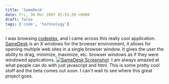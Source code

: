 ```yaml
---
title: 'SameDesk'
date: Fri, 30 Mar 2007 01:53:39 +0000
draft: false
tags: ['code', 'technology']
---
```


I was browsing [codeplex](http://www.codeplex.com), and I came across this really cool application. [SameDesk](http://http://www.codeplex.com/samedesk) is an X windows for the browser environment, it allows for opening multiple web sites in a single browser window. It gives the user the ability to drag, minimize, maximize, etc. browser windows as if they were windowed applications. [![SameDesk Screenshot](http://jonshern.com/wp-content/uploads/2007/03/samedeskscreenshot.thumbnail.JPG)](http://jonshern.com/wp-content/uploads/2007/03/samedeskscreenshot.JPG "SameDesk Screenshot")  I am always amazed at what people can do with just javascript and html. This is some pretty cool stuff and the beta comes out soon. I can't wait to see where this great project goes.